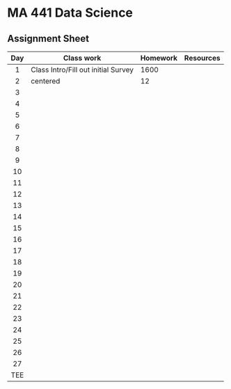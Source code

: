 # MA 441 Data Science
## Assignment Sheet

| Day  | Class work  | Homework | Resources|
| :----: |---------------| :-------------|--------:|
| 1 | Class Intro/Fill out initial Survey |          1600 ||
| 2 |    centered     |            12 ||
| 3 |          |        |     |
| 4 |          |        |     |
| 5 |          |        |     |
| 6 |          |        |     |
| 7 |          |        |     |
| 8 |          |        |     |
| 9 |          |        |     |
| 10 |          |        |     |
| 11|          |        |     |
| 12 |          |        |     |
| 13 |          |        |     |
| 14 |          |        |     |
| 15 |          |        |     |
| 16 |          |        |     |
| 17 |          |        |     |
| 18|          |        |     |
| 19 |          |        |     |
| 20 |          |        |     |
| 21 |          |        |     |
| 22 |          |        |     |
| 23 |          |        |     |
| 24 |          |        |     |
| 25 |          |        |     |
| 26 |          |        |     |
| 27 |          |        |     |
| TEE |          |        |     |
